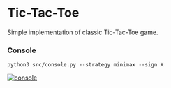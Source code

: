 # Tic-Tac-Toe

Simple implementation of classic Tic-Tac-Toe game.

### Console

```shell
python3 src/console.py --strategy minimax --sign X
```

[![console](https://asciinema.org/a/ytYhQO9wIS5FQkQkAf8n7UYKO.svg)](https://asciinema.org/a/ytYhQO9wIS5FQkQkAf8n7UYKO)
